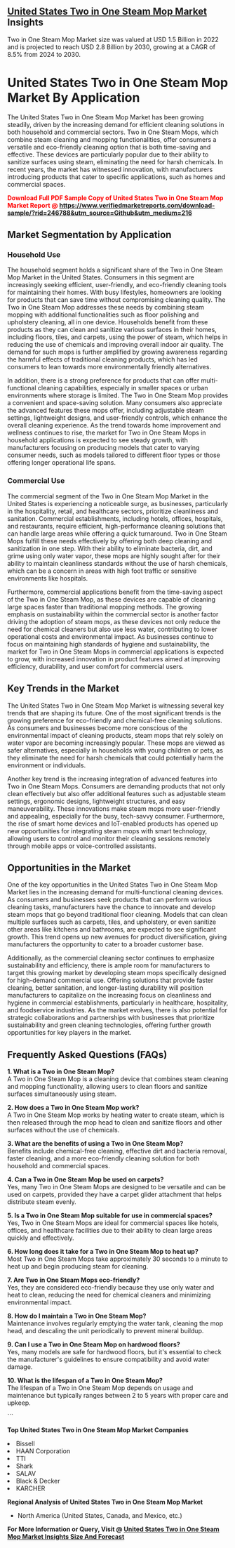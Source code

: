 <h2><a href="https://www.verifiedmarketreports.com/download-sample/?rid=246788&amp;utm_source=Github&amp;utm_medium=216" target="_blank">United States Two in One Steam Mop Market</a> Insights</h2><p>Two in One Steam Mop Market size was valued at USD 1.5 Billion in 2022 and is projected to reach USD 2.8 Billion by 2030, growing at a CAGR of 8.5% from 2024 to 2030.</p><p><h1>United States Two in One Steam Mop Market By Application</h1><p>The United States Two in One Steam Mop Market has been growing steadily, driven by the increasing demand for efficient cleaning solutions in both household and commercial sectors. Two in One Steam Mops, which combine steam cleaning and mopping functionalities, offer consumers a versatile and eco-friendly cleaning option that is both time-saving and effective. These devices are particularly popular due to their ability to sanitize surfaces using steam, eliminating the need for harsh chemicals. In recent years, the market has witnessed innovation, with manufacturers introducing products that cater to specific applications, such as homes and commercial spaces. <strong><p><span class=""><span style="color: #ff0000;"><strong>Download Full PDF Sample Copy of United States Two in One Steam Mop Market Report</strong> @ </span><a href="https://www.verifiedmarketreports.com/download-sample/?rid=246788&amp;utm_source=Github&amp;utm_medium=216" target="_blank">https://www.verifiedmarketreports.com/download-sample/?rid=246788&amp;utm_source=Github&amp;utm_medium=216</a></span></p></strong></p><h2>Market Segmentation by Application</h2><h3>Household Use</h3><p>The household segment holds a significant share of the Two in One Steam Mop Market in the United States. Consumers in this segment are increasingly seeking efficient, user-friendly, and eco-friendly cleaning tools for maintaining their homes. With busy lifestyles, homeowners are looking for products that can save time without compromising cleaning quality. The Two in One Steam Mop addresses these needs by combining steam mopping with additional functionalities such as floor polishing and upholstery cleaning, all in one device. Households benefit from these products as they can clean and sanitize various surfaces in their homes, including floors, tiles, and carpets, using the power of steam, which helps in reducing the use of chemicals and improving overall indoor air quality. The demand for such mops is further amplified by growing awareness regarding the harmful effects of traditional cleaning products, which has led consumers to lean towards more environmentally friendly alternatives.<p>In addition, there is a strong preference for products that can offer multi-functional cleaning capabilities, especially in smaller spaces or urban environments where storage is limited. The Two in One Steam Mop provides a convenient and space-saving solution. Many consumers also appreciate the advanced features these mops offer, including adjustable steam settings, lightweight designs, and user-friendly controls, which enhance the overall cleaning experience. As the trend towards home improvement and wellness continues to rise, the market for Two in One Steam Mops in household applications is expected to see steady growth, with manufacturers focusing on producing models that cater to varying consumer needs, such as models tailored to different floor types or those offering longer operational life spans.</p><h3>Commercial Use</h3><p>The commercial segment of the Two in One Steam Mop Market in the United States is experiencing a noticeable surge, as businesses, particularly in the hospitality, retail, and healthcare sectors, prioritize cleanliness and sanitation. Commercial establishments, including hotels, offices, hospitals, and restaurants, require efficient, high-performance cleaning solutions that can handle large areas while offering a quick turnaround. Two in One Steam Mops fulfill these needs effectively by offering both deep cleaning and sanitization in one step. With their ability to eliminate bacteria, dirt, and grime using only water vapor, these mops are highly sought after for their ability to maintain cleanliness standards without the use of harsh chemicals, which can be a concern in areas with high foot traffic or sensitive environments like hospitals.<p>Furthermore, commercial applications benefit from the time-saving aspect of the Two in One Steam Mop, as these devices are capable of cleaning large spaces faster than traditional mopping methods. The growing emphasis on sustainability within the commercial sector is another factor driving the adoption of steam mops, as these devices not only reduce the need for chemical cleaners but also use less water, contributing to lower operational costs and environmental impact. As businesses continue to focus on maintaining high standards of hygiene and sustainability, the market for Two in One Steam Mops in commercial applications is expected to grow, with increased innovation in product features aimed at improving efficiency, durability, and user comfort for commercial users.</p><h2>Key Trends in the Market</h2><p>The United States Two in One Steam Mop Market is witnessing several key trends that are shaping its future. One of the most significant trends is the growing preference for eco-friendly and chemical-free cleaning solutions. As consumers and businesses become more conscious of the environmental impact of cleaning products, steam mops that rely solely on water vapor are becoming increasingly popular. These mops are viewed as safer alternatives, especially in households with young children or pets, as they eliminate the need for harsh chemicals that could potentially harm the environment or individuals.</p><p>Another key trend is the increasing integration of advanced features into Two in One Steam Mops. Consumers are demanding products that not only clean effectively but also offer additional features such as adjustable steam settings, ergonomic designs, lightweight structures, and easy maneuverability. These innovations make steam mops more user-friendly and appealing, especially for the busy, tech-savvy consumer. Furthermore, the rise of smart home devices and IoT-enabled products has opened up new opportunities for integrating steam mops with smart technology, allowing users to control and monitor their cleaning sessions remotely through mobile apps or voice-controlled assistants.</p><h2>Opportunities in the Market</h2><p>One of the key opportunities in the United States Two in One Steam Mop Market lies in the increasing demand for multi-functional cleaning devices. As consumers and businesses seek products that can perform various cleaning tasks, manufacturers have the chance to innovate and develop steam mops that go beyond traditional floor cleaning. Models that can clean multiple surfaces such as carpets, tiles, and upholstery, or even sanitize other areas like kitchens and bathrooms, are expected to see significant growth. This trend opens up new avenues for product diversification, giving manufacturers the opportunity to cater to a broader customer base.</p><p>Additionally, as the commercial cleaning sector continues to emphasize sustainability and efficiency, there is ample room for manufacturers to target this growing market by developing steam mops specifically designed for high-demand commercial use. Offering solutions that provide faster cleaning, better sanitation, and longer-lasting durability will position manufacturers to capitalize on the increasing focus on cleanliness and hygiene in commercial establishments, particularly in healthcare, hospitality, and foodservice industries. As the market evolves, there is also potential for strategic collaborations and partnerships with businesses that prioritize sustainability and green cleaning technologies, offering further growth opportunities for key players in the market.</p><h2>Frequently Asked Questions (FAQs)</h2><p><strong>1. What is a Two in One Steam Mop?</strong><br>A Two in One Steam Mop is a cleaning device that combines steam cleaning and mopping functionality, allowing users to clean floors and sanitize surfaces simultaneously using steam.</p><p><strong>2. How does a Two in One Steam Mop work?</strong><br>A Two in One Steam Mop works by heating water to create steam, which is then released through the mop head to clean and sanitize floors and other surfaces without the use of chemicals.</p><p><strong>3. What are the benefits of using a Two in One Steam Mop?</strong><br>Benefits include chemical-free cleaning, effective dirt and bacteria removal, faster cleaning, and a more eco-friendly cleaning solution for both household and commercial spaces.</p><p><strong>4. Can a Two in One Steam Mop be used on carpets?</strong><br>Yes, many Two in One Steam Mops are designed to be versatile and can be used on carpets, provided they have a carpet glider attachment that helps distribute steam evenly.</p><p><strong>5. Is a Two in One Steam Mop suitable for use in commercial spaces?</strong><br>Yes, Two in One Steam Mops are ideal for commercial spaces like hotels, offices, and healthcare facilities due to their ability to clean large areas quickly and effectively.</p><p><strong>6. How long does it take for a Two in One Steam Mop to heat up?</strong><br>Most Two in One Steam Mops take approximately 30 seconds to a minute to heat up and begin producing steam for cleaning.</p><p><strong>7. Are Two in One Steam Mops eco-friendly?</strong><br>Yes, they are considered eco-friendly because they use only water and heat to clean, reducing the need for chemical cleaners and minimizing environmental impact.</p><p><strong>8. How do I maintain a Two in One Steam Mop?</strong><br>Maintenance involves regularly emptying the water tank, cleaning the mop head, and descaling the unit periodically to prevent mineral buildup.</p><p><strong>9. Can I use a Two in One Steam Mop on hardwood floors?</strong><br>Yes, many models are safe for hardwood floors, but it's essential to check the manufacturer's guidelines to ensure compatibility and avoid water damage.</p><p><strong>10. What is the lifespan of a Two in One Steam Mop?</strong><br>The lifespan of a Two in One Steam Mop depends on usage and maintenance but typically ranges between 2 to 5 years with proper care and upkeep.</p>```</p><p><strong>Top United States Two in One Steam Mop Market Companies</strong></p><div data-test-id=""><p><li>Bissell</li><li> HAAN Corporation</li><li> TTI</li><li> Shark</li><li> SALAV</li><li> Black & Decker</li><li> KARCHER</li></p><div><strong>Regional Analysis of&nbsp;United States Two in One Steam Mop Market</strong></div><ul><li dir="ltr"><p dir="ltr">North America&nbsp;(United States, Canada, and Mexico, etc.)</p></li></ul><p><strong>For More Information or Query, Visit @&nbsp;</strong><strong><a href="https://www.verifiedmarketreports.com/product/two-in-one-steam-mop-market/?utm_source=Github&amp;utm_medium=216" target="_blank">United States Two in One Steam Mop Market Insights Size And Forecast</a></strong></p></div>
